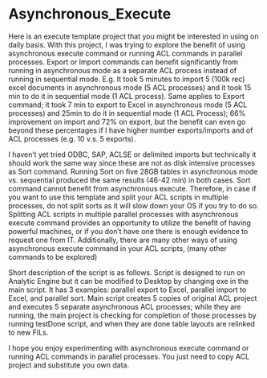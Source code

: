 Asynchronous_Execute
====================


Here is an execute template project that you might be interested in using on daily basis. With this project, I was trying to explore the benefit of using asynchronous execute command or running ACL commands in parallel processes. Export or Import commands can benefit significantly from running in asynchronous mode as a separate ACL process instead of running in sequential mode. E.g. It took 5 minutes to import 5 (100k rec) excel documents in asynchronous mode (5 ACL processes) and it took 15 min to do it in sequential mode (1 ACL process). Same applies to Export command; it took 7 min to export to Excel in asynchronous mode (5 ACL processes) and 25min to do it in sequential mode (1 ACL Process); 66% improvement on import and 72% on export, but the benefit can even go beyond these percentages if I have higher number exports/imports and of ACL processes (e.g. 10 v.s. 5 exports).
 
I haven’t yet tried ODBC, SAP, ACLSE or delimited imports but technically it should work the same way since these are not as disk intensive processes as Sort command. Running Sort on five 28GB tables in asynchronous mode vs. sequential produced the same results (46-42 min) in both cases. Sort command cannot benefit from asynchronous execute. Therefore, in case if you want to use this template and split your ACL scripts in multiple processes, do not split sorts as it will slow down your OS if you try to do so. Splitting ACL scripts in multiple parallel processes with asynchronous execute command provides an opportunity to utilize the benefit of having powerful machines, or if you don’t have one there is enough evidence to request one from IT. Additionally, there are many other ways of using asynchronous execute command in your ACL scripts, (many other commands to be explored)
 
Short description of the script is as follows. Script is designed to run on Analytic Engine but it can be modified to Desktop by changing exe in the main script. It has 3 examples: parallel export to Excel, parallel import to Excel, and parallel sort. Main script creates 5 copies of original ACL project and executes 5 separate asynchronous ACL processes; while they are running, the main project is checking for completion of those processes by running testDone script, and when they are done table layouts are relinked to new FILs.
 
I hope you enjoy experimenting with asynchronous execute command or running ACL commands in parallel processes. You just need to copy ACL project and substitute you own data.
 
